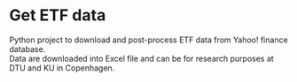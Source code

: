 # Get ETF data
Python project to download and post-process ETF data from Yahoo! finance database. <br/>
Data are downloaded into Excel file and can be for research purposes at DTU and KU in Copenhagen.


